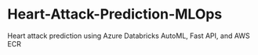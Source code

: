# Heart-Attack-Prediction-MLOps
Heart attack prediction using Azure Databricks AutoML, Fast API, and AWS ECR 
